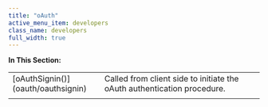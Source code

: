 ```yaml
---
title: "oAuth"
active_menu_item: developers
class_name: developers
full_width: true
---
```



**In This Section:**

<table>
<tr>
<td width="149">
[oAuthSignin()](oauth/oauthsignin)

</td>
<td width="12">
</td>
<td width="719">
Called from client side to initiate the oAuth authentication procedure.

</td>
</tr>
<tr>
<td width="149">
</td>
<td width="12">
</td>
<td width="719">
</td>
</tr>
</table>
